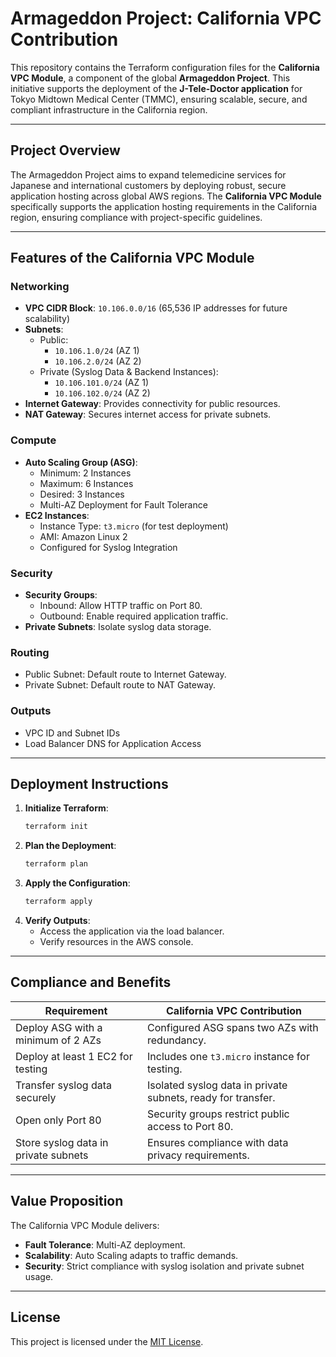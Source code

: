 
# Armageddon Project: California VPC Contribution

This repository contains the Terraform configuration files for the **California VPC Module**, a component of the global **Armageddon Project**. This initiative supports the deployment of the **J-Tele-Doctor application** for Tokyo Midtown Medical Center (TMMC), ensuring scalable, secure, and compliant infrastructure in the California region.

---

## Project Overview

The Armageddon Project aims to expand telemedicine services for Japanese and international customers by deploying robust, secure application hosting across global AWS regions. The **California VPC Module** specifically supports the application hosting requirements in the California region, ensuring compliance with project-specific guidelines.

---

## Features of the California VPC Module

### Networking
- **VPC CIDR Block**: `10.106.0.0/16` (65,536 IP addresses for future scalability)
- **Subnets**:
  - Public:
    - `10.106.1.0/24` (AZ 1)
    - `10.106.2.0/24` (AZ 2)
  - Private (Syslog Data & Backend Instances):
    - `10.106.101.0/24` (AZ 1)
    - `10.106.102.0/24` (AZ 2)
- **Internet Gateway**: Provides connectivity for public resources.
- **NAT Gateway**: Secures internet access for private subnets.

### Compute
- **Auto Scaling Group (ASG)**:
  - Minimum: 2 Instances
  - Maximum: 6 Instances
  - Desired: 3 Instances
  - Multi-AZ Deployment for Fault Tolerance
- **EC2 Instances**:
  - Instance Type: `t3.micro` (for test deployment)
  - AMI: Amazon Linux 2
  - Configured for Syslog Integration

### Security
- **Security Groups**:
  - Inbound: Allow HTTP traffic on Port 80.
  - Outbound: Enable required application traffic.
- **Private Subnets**: Isolate syslog data storage.

### Routing
- Public Subnet: Default route to Internet Gateway.
- Private Subnet: Default route to NAT Gateway.

### Outputs
- VPC ID and Subnet IDs
- Load Balancer DNS for Application Access

---

## Deployment Instructions

1. **Initialize Terraform**:
   ```bash
   terraform init
   ```
2. **Plan the Deployment**:
   ```bash
   terraform plan
   ```
3. **Apply the Configuration**:
   ```bash
   terraform apply
   ```
4. **Verify Outputs**:
   - Access the application via the load balancer.
   - Verify resources in the AWS console.

---

## Compliance and Benefits

| **Requirement**                 | **California VPC Contribution**                                 |
|----------------------------------|----------------------------------------------------------------|
| Deploy ASG with a minimum of 2 AZs | Configured ASG spans two AZs with redundancy.                 |
| Deploy at least 1 EC2 for testing  | Includes one `t3.micro` instance for testing.                |
| Transfer syslog data securely      | Isolated syslog data in private subnets, ready for transfer.  |
| Open only Port 80                  | Security groups restrict public access to Port 80.           |
| Store syslog data in private subnets | Ensures compliance with data privacy requirements.         |

---

## Value Proposition

The California VPC Module delivers:
- **Fault Tolerance**: Multi-AZ deployment.
- **Scalability**: Auto Scaling adapts to traffic demands.
- **Security**: Strict compliance with syslog isolation and private subnet usage.

---

## License

This project is licensed under the [MIT License](LICENSE).

